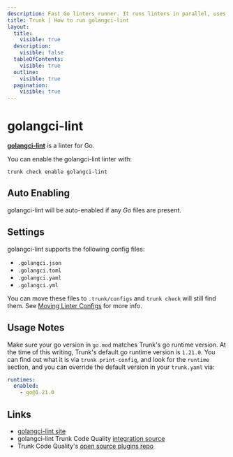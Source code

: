 ```yaml
---
description: Fast Go linters runner. It runs linters in parallel, uses caching, supports yaml config, has integrations with all major IDE and has dozens of linters included.
title: Trunk | How to run golangci-lint
layout:
  title:
    visible: true
  description:
    visible: false
  tableOfContents:
    visible: true
  outline:
    visible: true
  pagination:
    visible: true
---
```


# golangci-lint

[**golangci-lint**](https://github.com/golangci/golangci-lint) is a linter for Go.

You can enable the golangci-lint linter with:

```shell
trunk check enable golangci-lint
```

## Auto Enabling

golangci-lint will be auto-enabled if any *Go* files are present.

## Settings

golangci-lint supports the following config files:
* `.golangci.json`
* `.golangci.toml`
* `.golangci.yaml`
* `.golangci.yml`

You can move these files to `.trunk/configs` and `trunk check` will still find them. See [Moving Linter Configs](..#moving-linter-configs) for more info.


## Usage Notes

Make sure your go version in `go.mod` matches Trunk's go runtime version. At the time of this writing, Trunk's default go runtime version is `1.21.0`. You can find out what it is via `trunk print-config`, and look for the `runtime` section, and you can override the default version in your `trunk.yaml` via:

```yaml
runtimes:
  enabled:
    - go@1.21.0
```




## Links

- [golangci-lint site](https://github.com/golangci/golangci-lint)
- golangci-lint Trunk Code Quality [integration source](https://github.com/trunk-io/plugins/tree/main/linters/golangci-lint)
- Trunk Code Quality's [open source plugins repo](https://github.com/trunk-io/plugins/tree/main)
